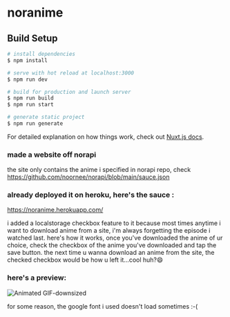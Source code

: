 # noranime

## Build Setup

```bash
# install dependencies
$ npm install

# serve with hot reload at localhost:3000
$ npm run dev

# build for production and launch server
$ npm run build
$ npm run start

# generate static project
$ npm run generate
```

For detailed explanation on how things work, check out [Nuxt.js docs](https://nuxtjs.org).

### made a website off norapi
the site only contains the anime i specified in norapi repo, check https://github.com/noornee/norapi/blob/main/sauce.json

### already deployed it on heroku, here's the sauce : 
https://noranime.herokuapp.com/

i added a localstorage checkbox feature to it because most times anytime i want to download anime from a site, i'm always forgetting the episode i watched last.
here's how it works, once you've downloaded the anime of ur choice, check the checkbox of the anime you've downloaded and tap the save button. the next time u wanna download an anime from the site, the checked checkbox would be how u left it...cool huh?😄
### here's a preview:

![Animated GIF-downsized](https://user-images.githubusercontent.com/71889751/99088703-aa8f3480-25cc-11eb-83ae-8aa36ebbade6.gif)

for some reason, the google font i used doesn't load sometimes :-(
